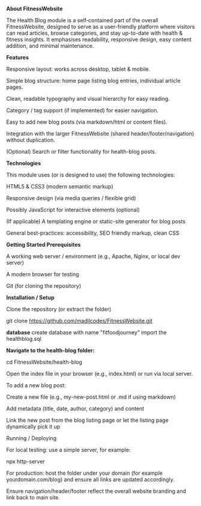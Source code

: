 **About  FitnessWebsite**

The Health Blog module is a self‐contained part of the overall FitnessWebsite, designed to serve as a user-friendly platform where visitors can read articles, browse categories, and stay up-to-date with health & fitness insights.
It emphasises readability, responsive design, easy content addition, and minimal maintenance.

**Features**

Responsive layout: works across desktop, tablet & mobile.

Simple blog structure: home page listing blog entries, individual article pages.

Clean, readable typography and visual hierarchy for easy reading.

Category / tag support (if implemented) for easier navigation.

Easy to add new blog posts (via markdown/html or content files).

Integration with the larger FitnessWebsite (shared header/footer/navigation) without duplication.

(Optional) Search or filter functionality for health-blog posts.

**Technologies**

This module uses (or is designed to use) the following technologies:

HTML5 & CSS3 (modern semantic markup)

Responsive design (via media queries / flexible grid)

Possibly JavaScript for interactive elements (optional)

(If applicable) A templating engine or static-site generator for blog posts

General best-practices: accessibility, SEO friendly markup, clean CSS

**Getting Started
Prerequisites**

A working web server / environment (e.g., Apache, Nginx, or local dev server)

A modern browser for testing

Git (for cloning the repository)

**Installation / Setup**

Clone the repository (or extract the folder)

git clone https://github.com/madilcodes/FitnessWebsite.git  

**database** 
create database with name "fitfoodjourney"
import the healthblog.sql

**Navigate to the health-blog folder:**

cd FitnessWebsite/health-blog  


Open the index file in your browser (e.g., index.html) or run via local server.

To add a new blog post:

Create a new file (e.g., my-new-post.html or .md if using markdown)

Add metadata (title, date, author, category) and content

Link the new post from the blog listing page or let the listing page dynamically pick it up

Running / Deploying

For local testing: use a simple server, for example:

npx http-server  


For production: host the folder under your domain (for example yourdomain.com/blog) and ensure all links are updated accordingly.

Ensure navigation/header/footer reflect the overall website branding and link back to main site.

